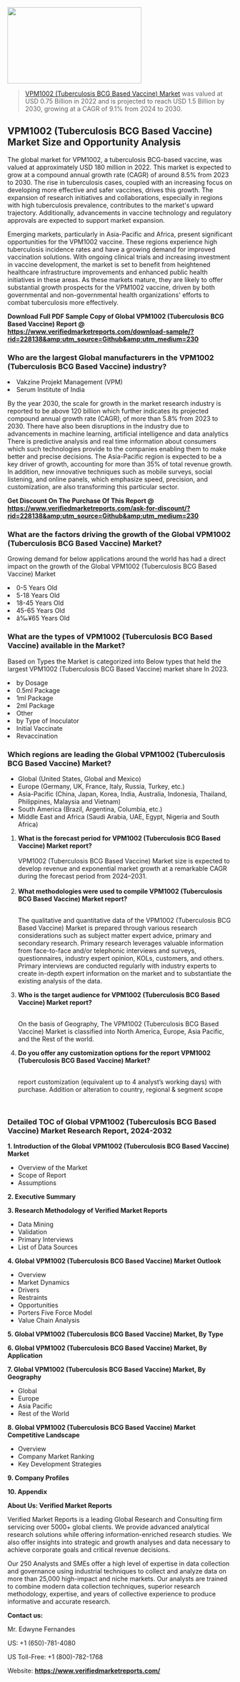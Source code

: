 <img src="https://ffe5etoiles.com/wp-content/uploads/2024/12/MST1-300x171.png" alt="" width="300" height="171" class="alignnone size-medium wp-image-20088" /><blockquote><p><p><a href="https://www.verifiedmarketreports.com/download-sample/?rid=228138&utm_source=Github&utm_medium=230" target="_blank">VPM1002 (Tuberculosis BCG Based Vaccine) Market</a> was valued at USD 0.75 Billion in 2022 and is projected to reach USD 1.5 Billion by 2030, growing at a CAGR of 9.1% from 2024 to 2030.</p></blockquote><p><h2>VPM1002 (Tuberculosis BCG Based Vaccine) Market Size and Opportunity Analysis</h2><p>The global market for VPM1002, a tuberculosis BCG-based vaccine, was valued at approximately USD 180 million in 2022. This market is expected to grow at a compound annual growth rate (CAGR) of around 8.5% from 2023 to 2030. The rise in tuberculosis cases, coupled with an increasing focus on developing more effective and safer vaccines, drives this growth. The expansion of research initiatives and collaborations, especially in regions with high tuberculosis prevalence, contributes to the market's upward trajectory. Additionally, advancements in vaccine technology and regulatory approvals are expected to support market expansion.</p><p>Emerging markets, particularly in Asia-Pacific and Africa, present significant opportunities for the VPM1002 vaccine. These regions experience high tuberculosis incidence rates and have a growing demand for improved vaccination solutions. With ongoing clinical trials and increasing investment in vaccine development, the market is set to benefit from heightened healthcare infrastructure improvements and enhanced public health initiatives in these areas. As these markets mature, they are likely to offer substantial growth prospects for the VPM1002 vaccine, driven by both governmental and non-governmental health organizations' efforts to combat tuberculosis more effectively.</p></p><p class=""><strong>Download Full PDF Sample Copy of Global VPM1002 (Tuberculosis BCG Based Vaccine) Report @ <a href="https://www.verifiedmarketreports.com/download-sample/?rid=228138&amp;utm_source=Github&amp;utm_medium=230" target="_blank">https://www.verifiedmarketreports.com/download-sample/?rid=228138&amp;utm_source=Github&amp;utm_medium=230</a></strong></p><h3 id="" class="">Who are the largest Global manufacturers in the VPM1002 (Tuberculosis BCG Based Vaccine) industry?</h3><p><li>Vakzine Projekt Management (VPM)</li><li> Serum Institute of India</li></p><div class=""><div class="" dir="" data-message-author-role="" data-message-id="" data-message-model-slug=""><div class=""><div class=""><div class=""><div class="" dir="" data-message-author-role="" data-message-id="" data-message-model-slug=""><div class=""><div class=""><p>By the year 2030, the scale for growth in the market research industry is reported to be above 120 billion which further indicates its projected compound annual growth rate (CAGR), of more than 5.8% from 2023 to 2030. There have also been disruptions in the industry due to advancements in machine learning, artificial intelligence and data analytics There is predictive analysis and real time information about consumers which such technologies provide to the companies enabling them to make better and precise decisions. The Asia-Pacific region is expected to be a key driver of growth, accounting for more than 35% of total revenue growth. In addition, new innovative techniques such as mobile surveys, social listening, and online panels, which emphasize speed, precision, and customization, are also transforming this particular sector.</p><p><strong>Get Discount On The Purchase Of This Report @&nbsp; <a href="https://www.verifiedmarketreports.com/ask-for-discount/?rid=228138&amp;utm_source=Github&amp;utm_medium=230" target="_blank">https://www.verifiedmarketreports.com/ask-for-discount/?rid=228138&amp;utm_source=Github&amp;utm_medium=230</a></strong></p></div></div></div></div></div></div></div></div><h3 id="" class="">What are the factors driving the growth of the Global VPM1002 (Tuberculosis BCG Based Vaccine) Market?</h3><p id="" class="">Growing demand for below applications around the world has had a direct impact on the growth of the Global VPM1002 (Tuberculosis BCG Based Vaccine) Market</p><p id="" class=""><li>0-5 Years Old</li><li> 5-18 Years Old</li><li> 18-45 Years Old</li><li> 45-65 Years Old</li><li> â‰¥65 Years Old</li></p><h3 id="" class="">What are the types of VPM1002 (Tuberculosis BCG Based Vaccine) available in the Market?</h3><p id="" class="">Based on Types the Market is categorized into Below types that held the largest VPM1002 (Tuberculosis BCG Based Vaccine) market share In 2023.</p><p id="" class=""><li>by Dosage</li><li> 0.5ml Package</li><li> 1ml Package</li><li> 2ml Package</li><li> Other</li><li> by Type of Inoculator</li><li> Initial Vaccinate</li><li> Revaccination</li></p><h3 id="" class="">Which regions are leading the Global VPM1002 (Tuberculosis BCG Based Vaccine) Market?</h3><ul><li>Global (United States, Global and Mexico)</li><li>Europe (Germany, UK, France, Italy, Russia, Turkey, etc.)</li><li>Asia-Pacific (China, Japan, Korea, India, Australia, Indonesia, Thailand, Philippines, Malaysia and Vietnam)</li><li>South America (Brazil, Argentina, Columbia, etc.)</li><li>Middle East and Africa (Saudi Arabia, UAE, Egypt, Nigeria and South Africa)</li></ul><p><ol><li><strong>What is the forecast period for VPM1002 (Tuberculosis BCG Based Vaccine) Market report?<br /></strong><br /><span data-sheets-root="1" data-sheets-value="{&quot;1&quot;:2,&quot;2&quot;:&quot;XXXX size is expected to develop revenue and exponential market growth at a remarkable CAGR during the forecast period from 2024&ndash;2030.&quot;}" data-sheets-userformat="{&quot;2&quot;:12674,&quot;4&quot;:{&quot;1&quot;:2,&quot;2&quot;:16776960},&quot;10&quot;:2,&quot;11&quot;:0,&quot;15&quot;:&quot;Arial&quot;,&quot;16&quot;:12}">VPM1002 (Tuberculosis BCG Based Vaccine) Market size is expected to develop revenue and exponential market growth at a remarkable CAGR during the forecast period from 2024&ndash;2031.</span><br /><br /></li><li><strong>What methodologies were used to compile VPM1002 (Tuberculosis BCG Based Vaccine) Market report?<br /><br /></strong><p>The qualitative and quantitative data of the&nbsp;VPM1002 (Tuberculosis BCG Based Vaccine) Market is prepared through various research considerations such as subject matter expert advice, primary and secondary research. Primary research leverages valuable information from face-to-face and/or telephonic interviews and surveys, questionnaires, industry expert opinion, KOLs, customers, and others. Primary interviews are conducted regularly with industry experts to create in-depth expert information on the market and to substantiate the existing analysis of the data.&nbsp;</p></li><li><strong>Who is the target audience for VPM1002 (Tuberculosis BCG Based Vaccine) Market report?<br /><br /></strong><p>On the basis of Geography, The&nbsp;VPM1002 (Tuberculosis BCG Based Vaccine) Market is classified into North America, Europe, Asia Pacific, and the Rest of the world.</p></li><li><strong>Do you offer any customization options for the report VPM1002 (Tuberculosis BCG Based Vaccine) Market?<br /><br /></strong><p>report customization (equivalent up to 4 analyst&rsquo;s working days) with purchase. Addition or alteration to country, regional &amp; segment scope</p><p>&nbsp;</p></li></ol></p><h3 id="" class="">Detailed TOC of Global VPM1002 (Tuberculosis BCG Based Vaccine) Market Research Report, 2024-2032</h3><p id="" class=""><strong>1. Introduction of the Global VPM1002 (Tuberculosis BCG Based Vaccine) Market</strong></p><ul><li>Overview of the Market</li><li>Scope of Report</li><li>Assumptions</li></ul><p id="" class=""><strong>2. Executive Summary</strong></p><p id="" class=""><strong>3. Research Methodology of&nbsp;Verified Market Reports</strong></p><ul><li>Data Mining</li><li>Validation</li><li>Primary Interviews</li><li>List of Data Sources</li></ul><p id="" class=""><strong>4. Global VPM1002 (Tuberculosis BCG Based Vaccine) Market Outlook</strong></p><ul><li>Overview</li><li>Market Dynamics</li><li>Drivers</li><li>Restraints</li><li>Opportunities</li><li>Porters Five Force Model</li><li>Value Chain Analysis</li></ul><p id="" class=""><strong>5. Global VPM1002 (Tuberculosis BCG Based Vaccine) Market, By&nbsp;Type</strong></p><p id="" class=""><strong>6. Global VPM1002 (Tuberculosis BCG Based Vaccine) Market, By Application</strong></p><p id="" class=""><strong>7. Global VPM1002 (Tuberculosis BCG Based Vaccine) Market, By Geography</strong></p><ul><li>Global</li><li>Europe</li><li>Asia Pacific</li><li>Rest of the World</li></ul><p id="" class=""><strong>8. Global VPM1002 (Tuberculosis BCG Based Vaccine) Market Competitive Landscape</strong></p><ul><li>Overview</li><li>Company Market Ranking</li><li>Key Development Strategies</li></ul><p id="" class=""><strong>9. Company Profiles</strong></p><p id="" class=""><strong>10. Appendix</strong></p><p id="" class=""><strong>About Us: Verified Market Reports</strong></p><p id="" class="">Verified Market Reports is a leading Global Research and Consulting firm servicing over 5000+ global clients. We provide advanced analytical research solutions while offering information-enriched research studies. We also offer insights into strategic and growth analyses and data necessary to achieve corporate goals and critical revenue decisions.</p><p id="" class="">Our 250 Analysts and SMEs offer a high level of expertise in data collection and governance using industrial techniques to collect and analyze data on more than 25,000 high-impact and niche markets. Our analysts are trained to combine modern data collection techniques, superior research methodology, expertise, and years of collective experience to produce informative and accurate research.</p><p id="" class=""><strong>Contact us:</strong></p><p id="" class="">Mr. Edwyne Fernandes</p><p id="" class="">US: +1 (650)-781-4080</p><p id="" class="">US Toll-Free: +1 (800)-782-1768</p><p id="" class="">Website: <a target="" data-test-app-aware-link=""><strong>https://www.verifiedmarketreports.com/</strong></a></p>

